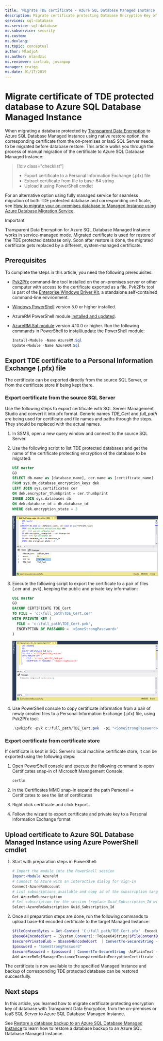 ```yaml
---
title: 'Migrate TDE certificate - Azure SQL Database Managed Instance | Microsoft Docs'
description: Migrate certificate protecting Database Encryption Key of a database with transparent Data Encryption to Azure SQL Database Managed Instance
services: sql-database
ms.service: sql-database
ms.subservice: security
ms.custom: 
ms.devlang: 
ms.topic: conceptual
author: MladjoA
ms.author: mlandzic
ms.reviewer: carlrab, jovanpop
manager: craigg
ms.date: 01/17/2019
---
```


# Migrate certificate of TDE protected database to Azure SQL Database Managed Instance

When migrating a database protected by [Transparent Data Encryption](https://docs.microsoft.com/sql/relational-databases/security/encryption/transparent-data-encryption) to Azure SQL Database Managed Instance using native restore option, the corresponding certificate from the on-premises or IaaS SQL Server needs to be migrated before database restore. This article walks you through the process of manual migration of the certificate to Azure SQL Database Managed Instance:

> [!div class="checklist"]
> * Export certificate to a Personal Information Exchange (.pfx) file
> * Extract certificate from file to base-64 string
> * Upload it using PowerShell cmdlet

For an alternative option using fully managed service for seamless migration of both TDE protected database and corresponding certificate, see [How to migrate your on-premises database to Managed Instance using Azure Database Migration Service](../dms/tutorial-sql-server-to-managed-instance.md).

> [!IMPORTANT]
> Transparent Data Encryption for Azure SQL Database Managed Instance works in service-managed mode. Migrated certificate is used for restore of the TDE protected database only. Soon after restore is done, the migrated certificate gets replaced by a different, system-managed certificate.

## Prerequisites

To complete the steps in this article, you need the following prerequisites:

- [Pvk2Pfx](https://docs.microsoft.com/windows-hardware/drivers/devtest/pvk2pfx) command-line tool installed on the on-premises server or other computer with access to the certificate exported as a file. Pvk2Pfx tool is part of the [Enterprise Windows Driver Kit](https://docs.microsoft.com/windows-hardware/drivers/download-the-wdk), a standalone self-contained command-line environment.
- [Windows PowerShell](https://docs.microsoft.com/powershell/scripting/setup/installing-windows-powershell) version 5.0 or higher installed.
- AzureRM PowerShell module [installed and updated](https://docs.microsoft.com/powershell/azure/install-az-ps).
- [AzureRM.Sql module](https://www.powershellgallery.com/packages/AzureRM.Sql) version 4.10.0 or higher.
  Run the following commands in PowerShell to install/update the PowerShell module:

   ```powershell
   Install-Module -Name AzureRM.Sql
   Update-Module -Name AzureRM.Sql
   ```

## Export TDE certificate to a Personal Information Exchange (.pfx) file

The certificate can be exported directly from the source SQL Server, or from the certificate store if being kept there.

### Export certificate from the source SQL Server

Use the following steps to export certificate with SQL Server Management Studio and convert it into pfx format. Generic names *TDE_Cert* and *full_path* are being used for certificate and file names and paths through the steps. They should be replaced with the actual names.

1. In SSMS, open a new query window and connect to the source SQL Server.
2. Use the following script to list TDE protected databases and get the name of the certificate protecting encryption of the database to be migrated:

   ```sql
   USE master
   GO
   SELECT db.name as [database_name], cer.name as [certificate_name]
   FROM sys.dm_database_encryption_keys dek
   LEFT JOIN sys.certificates cer
   ON dek.encryptor_thumbprint = cer.thumbprint
   INNER JOIN sys.databases db
   ON dek.database_id = db.database_id
   WHERE dek.encryption_state = 3
   ```

   ![list of TDE certificates](./media/sql-database-managed-instance-migrate-tde-certificate/onprem-certificate-list.png)

3. Execute the following script to export the certificate to a pair of files (.cer and .pvk), keeping the public and private key information:

   ```sql
   USE master
   GO
   BACKUP CERTIFICATE TDE_Cert
   TO FILE = 'c:\full_path\TDE_Cert.cer'
   WITH PRIVATE KEY (
     FILE = 'c:\full_path\TDE_Cert.pvk',
     ENCRYPTION BY PASSWORD = '<SomeStrongPassword>'
   )
   ```

   ![backup TDE certificate](./media/sql-database-managed-instance-migrate-tde-certificate/backup-onprem-certificate.png)

4. Use PowerShell console to copy certificate information from a pair of newly created files to a Personal Information Exchange (.pfx) file, using Pvk2Pfx tool:

   ```powershell
   .\pvk2pfx -pvk c:/full_path/TDE_Cert.pvk  -pi "<SomeStrongPassword>" -spc c:/full_path/TDE_Cert.cer -pfx c:/full_path/TDE_Cert.pfx
   ```

### Export certificate from certificate store

If certificate is kept in SQL Server’s local machine certificate store, it can be exported using the following steps:

1. Open PowerShell console and execute the following command to open Certificates snap-in of Microsoft Management Console:

   ```powershell
   certlm
   ```

2. In the Certificates MMC snap-in expand the path Personal -> Certificates to see the list of certificates

3. Right click certificate and click Export…

4. Follow the wizard to export certificate and private key to a Personal Information Exchange format

## Upload certificate to Azure SQL Database Managed Instance using Azure PowerShell cmdlet

1. Start with preparation steps in PowerShell:

   ```powershell
   # Import the module into the PowerShell session
   Import-Module AzureRM
   # Connect to Azure with an interactive dialog for sign-in
   Connect-AzureRmAccount
   # List subscriptions available and copy id of the subscription target Managed Instance belongs to
   Get-AzureRmSubscription
   # Set subscription for the session (replace Guid_Subscription_Id with actual subscription id)
   Select-AzureRmSubscription Guid_Subscription_Id
   ```

2. Once all preparation steps are done, run the following commands to upload base-64 encoded certificate to the target Managed Instance:

   ```powershell
   $fileContentBytes = Get-Content 'C:/full_path/TDE_Cert.pfx' -Encoding Byte
   $base64EncodedCert = [System.Convert]::ToBase64String($fileContentBytes)
   $securePrivateBlob = $base64EncodedCert  | ConvertTo-SecureString -AsPlainText -Force
   $password = "SomeStrongPassword"
   $securePassword = $password | ConvertTo-SecureString -AsPlainText -Force
   Add-AzureRmSqlManagedInstanceTransparentDataEncryptionCertificate -ResourceGroupName "<ResourceGroupName>" -ManagedInstanceName "<ManagedInstanceName>" -PrivateBlob $securePrivateBlob -Password $securePassword
   ```

The certificate is now available to the specified Managed Instance and backup of corresponding TDE protected database can be restored successfully.

## Next steps

In this article, you learned how to migrate certificate protecting encryption key of database with Transparent Data Encryption, from the on-premises or IaaS SQL Server to Azure SQL Database Managed Instance.

See [Restore a database backup to an Azure SQL Database Managed Instance](sql-database-managed-instance-get-started-restore.md) to learn how to restore a database backup to an Azure SQL Database Managed Instance.
